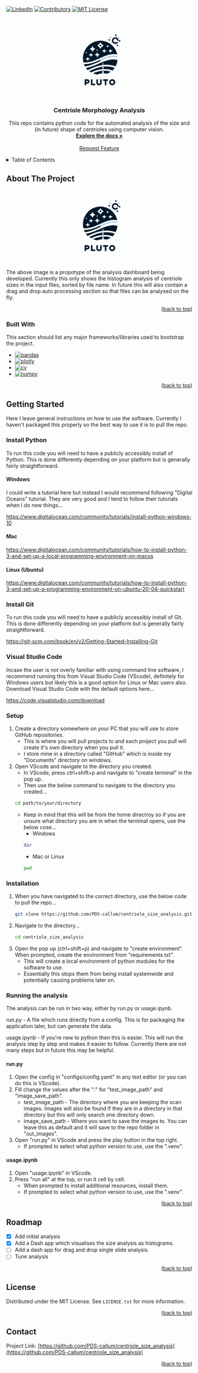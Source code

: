 <!-- Improved compatibility of back to top link: See: https://github.com/othneildrew/Best-README-Template/pull/73 -->
<a name="readme-top"></a>
<!--
*** Thanks for checking out the Best-README-Template. If you have a suggestion
*** that would make this better, please fork the repo and create a pull request
*** or simply open an issue with the tag "enhancement".
*** Don't forget to give the project a star!
*** Thanks again! Now go create something AMAZING! :D
-->



<!-- PROJECT SHIELDS -->
<!--
*** I'm using markdown "reference style" links for readability.
*** Reference links are enclosed in brackets [ ] instead of parentheses ( ).
*** See the bottom of this document for the declaration of the reference variables
*** for contributors-url, forks-url, etc. This is an optional, concise syntax you may use.
*** https://www.markdownguide.org/basic-syntax/#reference-style-links
-->
[![LinkedIn][linkedin-shield]][linkedin-url]
[![Contributors][contributors-shield]][contributors-url]
[![MIT License][license-shield]][license-url]



<!-- PROJECT LOGO -->
<br />
<div align="center">
    <a href="https://github.com/Pluto-Data-Science">
        <img src=".images/logo_placeholder.jpg" alt="drawing" width="200" style="display: block; margin: 0 auto;">
    </a>

  <h3 align="center">Centriole Morphology Analysis</h3>

  <p align="center">
    This repo contains python code for the automated analysis of the size and (in future) shape of centrioles using computer vision.
    <br />
    <a href="https://github.com/PDS-callum/centriole_size_analysis"><strong>Explore the docs »</strong></a>
    <br />
    <br />
    <a href="mailto: cpmwaller@gmail.com">Request Feature</a>
  </p>
</div>



<!-- TABLE OF CONTENTS -->
<details>
  <summary>Table of Contents</summary>
  <ol>
    <li>
      <a href="#about-the-project">About The Project</a>
      <ul>
        <li><a href="#built-with">Built With</a></li>
      </ul>
    </li>
    <li>
      <a href="#getting-started">Getting Started</a>
      <ul>
        <li><a href="#prerequisites">Prerequisites</a></li>
        <li><a href="#installation">Installation</a></li>
      </ul>
    </li>
    <li><a href="#usage">Usage</a></li>
    <li><a href="#roadmap">Roadmap</a></li>
    <li><a href="#contributing">Contributing</a></li>
    <li><a href="#license">License</a></li>
    <li><a href="#contact">Contact</a></li>
    <li><a href="#acknowledgments">Acknowledgments</a></li>
  </ol>
</details>



<!-- ABOUT THE PROJECT -->
## About The Project

<img src=".images/logo_placeholder.jpg" alt="drawing" width="200" style="display: block; margin: 0 auto;">

The above image is a propotype of the analysis dashboard being developed. Currently this only shows the histogram analysis of centriole sizes in the input files, sorted by file name. In future this will also contain a drag and drop auto processing section so that files can be analysed on the fly.

<p align="right">(<a href="#readme-top">back to top</a>)</p>



### Built With

This section should list any major frameworks/libraries used to bootstrap the project.

* [![pandas][pandas]][pandas-url]
* [![plotly][plotly]][plotly-url]
* [![cv][cv]][cv-url]
* [![numpy][numpy]][numpy-url]

<p align="right">(<a href="#readme-top">back to top</a>)</p>



<!-- GETTING STARTED -->
## Getting Started

Here I leave general instructions on how to use the software.
Currently I haven't packaged this properly so the best way to use it is to pull the repo.

### Install Python

To run this code you will need to have a publicly accessibly install of Python. This is done differently depending on your platform but is generally fairly straightforward.

#### Windows

I could write a tutorial here but instead I would recommend following "Digital Oceans" tutorial. They are very good and I tend to follow their tutorials when I do new things...

https://www.digitalocean.com/community/tutorials/install-python-windows-10

#### Mac

https://www.digitalocean.com/community/tutorials/how-to-install-python-3-and-set-up-a-local-programming-environment-on-macos

#### Linux (Ubuntu)

https://www.digitalocean.com/community/tutorials/how-to-install-python-3-and-set-up-a-programming-environment-on-ubuntu-20-04-quickstart

### Install Git

To run this code you will need to have a publicly accessibly install of Git. This is done differently depending on your platform but is generally fairly straightforward.

https://git-scm.com/book/en/v2/Getting-Started-Installing-Git

### Visual Studio Code

Incase the user is not overly familiar with using command line software, I recommend running this from Visual Studio Code (VScode), definitely for Windows users but likely this is a good option for Linux or Mac users also.
Download Visual Studio Code with the default options here...

https://code.visualstudio.com/download

### Setup

1. Create a directory somewhere on your PC that you will use to store GitHub repositories. 
    - This is where you will pull projects to and each project you pull will create it's own directory when you pull it. 
    - I store mine in a directory called "GitHub" which is inside my "Documents" directory on windows.
2. Open VScode and navigate to the directory you created.
    - In VScode, press ctrl+shift+p and navigate to "create terminal" in the pop up.
    - Then use the below command to navigate to the directory you created...
    ```sh
    cd path/to/your/directory
    ```
    - Keep in mind that this will be from the home directroy so if you are unsure what directory you are in when the terminal opens, use the below cose...
        - Windows
        ```sh
        dir
        ```
        - Mac or Linux
        ```sh
        pwd
        ```

### Installation

1. When you have navigated to the correct directory, use the below code to pull the repo...
    ```sh
    git clone https://github.com/PDS-callum/centriole_size_analysis.git
    ```
2. Navigate to the directory...
    ```sh
    cd centriole_size_analysis
    ```
3.  Open the pop up (ctrl+shift+p) and navigate to "create environment". 
    When prompted, create the environment from "requirements.txt".
    - This will create a local environment of python modules for the software to use.
    - Essentially this stops them from being install systemwide and potentially causing problems later on.

### Running the analysis

The analysis can be run in two way, either by run.py or usage.ipynb.

run.py - A file which runs directly from a config. This is for packaging the application later, but can generate the data.

usage.ipynb - If you're new to python then this is easier. This will run the analysis step by step and makes it easier to follow. Currently there are not many steps but in future this may be helpful.

#### run.py

1. Open the config in "configs/config.yaml" in any text editor (or you can do this is VScode).
2. Fill change the values after the ":" for "test_image_path" and "image_save_path".
    - test_image_path - The directory where you are keeping the scan images. Images will also be found if they are in a directory in that directory but this will only search one directory down.
    - image_save_path - Where you want to save the images to. You can leave this as default and it will save to the repo folder in "out_images".
3. Open "run.py" in VScode and press the play button in the top right. 
    - If prompted to select what python version to use, use the ".venv".

#### usage.ipynb
1. Open "usage.ipynb" in VScode.
2. Press "run all" at the top, or run it cell by cell.
    - When prompted to install additional resources, install them.
    - If prompted to select what python version to use, use the ".venv".

<p align="right">(<a href="#readme-top">back to top</a>)</p>



<!-- ROADMAP -->
## Roadmap

- [x] Add initial analysis
- [x] Add a Dash app which visualises the size analysis as histograms.
- [ ] Add a dash app for drag and drop single slide analysis.
- [ ] Tune analysis

<p align="right">(<a href="#readme-top">back to top</a>)</p>



<!-- LICENSE -->
## License

Distributed under the MIT License. See `LICENSE.txt` for more information.

<p align="right">(<a href="#readme-top">back to top</a>)</p>



<!-- CONTACT -->
## Contact

Project Link: [https://github.com/PDS-callum/centriole_size_analysis](https://github.com/PDS-callum/centriole_size_analysis)

<p align="right">(<a href="#readme-top">back to top</a>)</p>



<!-- MARKDOWN LINKS & IMAGES -->
<!-- https://www.markdownguide.org/basic-syntax/#reference-style-links -->
[contributors-shield]: https://img.shields.io/badge/Contributors-1-blue
[contributors-url]: https://github.com/PDS-callum
[license-shield]: https://img.shields.io/badge/License-MIT-green
[license-url]: https://github.com/PDS-callum/centriole_size_analysis/blob/main/LICENSE.txt
[linkedin-shield]: https://img.shields.io/badge/-LinkedIn-black.svg?style=for-the-badge&logo=linkedin&colorB=555
[linkedin-url]: https://www.linkedin.com/in/callum-waller-a68354a1/

[pandas]: https://img.shields.io/badge/Pandas-2C2D72?style=for-the-badge&logo=pandas&logoColor=white
[pandas-url]: https://pandas.pydata.org
[plotly]: https://img.shields.io/badge/Plotly-239120?style=for-the-badge&logo=plotly&logoColor=white
[plotly-url]: https://plotly.com
[numpy]: https://img.shields.io/badge/Numpy-777BB4?style=for-the-badge&logo=numpy&logoColor=white
[numpy-url]: https://numpy.org
[cv]: https://img.shields.io/badge/OpenCV-27338e?style=for-the-badge&logo=OpenCV&logoColor=white
[cv-url]: https://opencv.org

[product-screenshot]: .images/screenshot.png
[logo]: .images/logo_placeholder.jpg
[logo-url]: https://github.com/Pluto-Data-Science
